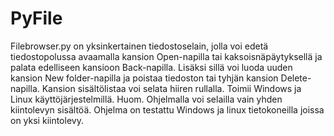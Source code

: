 # PyFile

Filebrowser.py on yksinkertainen tiedostoselain, jolla voi edetä tiedostopolussa
avaamalla kansion Open-napilla tai kaksoisnäpäytyksellä ja palata edelliseen
kansioon Back-napilla. Lisäksi sillä voi luoda uuden kansion New folder-napilla
ja poistaa tiedoston tai tyhjän kansion Delete-napilla.
Kansion sisältölistaa voi selata hiiren rullalla.
Toimii Windows ja Linux käyttöjärjestelmillä.
Huom. Ohjelmalla voi selailla vain yhden kiintolevyn sisältöä.
Ohjelma on testattu Windows ja linux tietokoneilla joissa on yksi kiintolevy.
